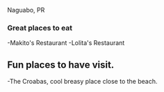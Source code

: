 Naguabo, PR
### Great places to eat

-Makito's Restaurant
-Lolita's Restaurant

## Fun places to have visit.

-The Croabas, cool breasy place close to the beach.

